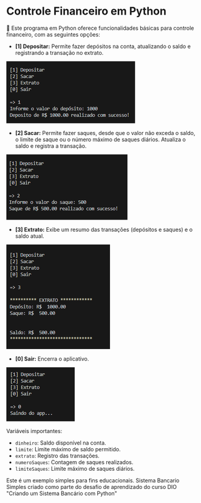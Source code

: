 # Controle Financeiro em Python

📄 Este programa em Python oferece funcionalidades básicas para controle financeiro, com as seguintes opções:

- **[1] Depositar:** Permite fazer depósitos na conta, atualizando o saldo e registrando a transação no extrato.

![image](img/Deposito.png)

- **[2] Sacar:** Permite fazer saques, desde que o valor não exceda o saldo, o limite de saque ou o número máximo de saques diários. Atualiza o saldo e registra a transação.

![image](img/Saque.png)

- **[3] Extrato:** Exibe um resumo das transações (depósitos e saques) e o saldo atual.

![image](img/extrato.png)

- **[0] Sair:** Encerra o aplicativo.

![image](img/Sair.png)

Variáveis importantes:

- `dinheiro`: Saldo disponível na conta.
- `limite`: Limite máximo de saldo permitido.
- `extrato`: Registro das transações.
- `numeroSaques`: Contagem de saques realizados.
- `limiteSaques`: Limite máximo de saques diários.

Este é um exemplo simples para fins educacionais. Sistema Bancario Simples criado como parte do desafio de aprendizado do curso DIO "Criando um Sistema Bancário com Python"

